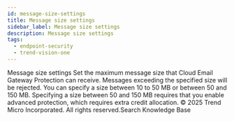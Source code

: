 ```yaml
---
id: message-size-settings
title: Message size settings
sidebar_label: Message size settings
description: Message size settings
tags:
  - endpoint-security
  - trend-vision-one
---
```


 Message size settings Set the maximum message size that Cloud Email Gateway Protection can receive. Messages exceeding the specified size will be rejected. You can specify a size between 10 to 50 MB or between 50 and 150 MB. Specifying a size between 50 and 150 MB requires that you enable advanced protection, which requires extra credit allocation. © 2025 Trend Micro Incorporated. All rights reserved.Search Knowledge Base